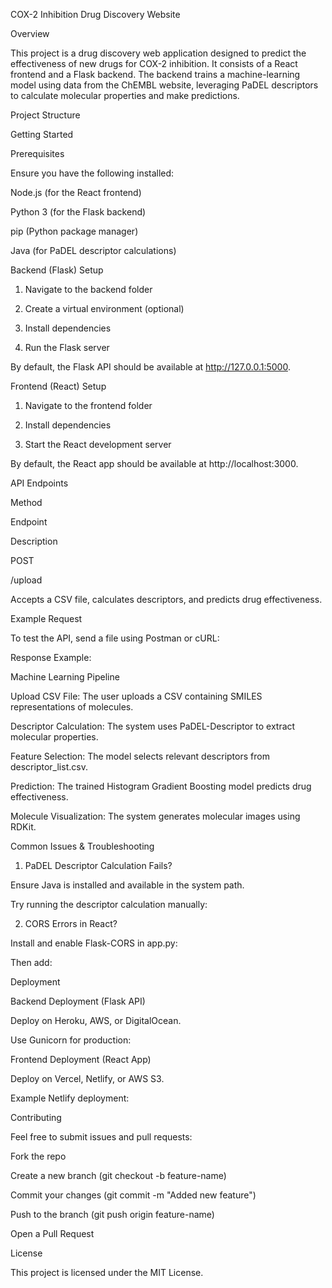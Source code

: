 COX-2 Inhibition Drug Discovery Website

Overview

This project is a drug discovery web application designed to predict the effectiveness of new drugs for COX-2 inhibition. It consists of a React frontend and a Flask backend. The backend trains a machine-learning model using data from the ChEMBL website, leveraging PaDEL descriptors to calculate molecular properties and make predictions.

Project Structure

Getting Started

Prerequisites

Ensure you have the following installed:

Node.js (for the React frontend)

Python 3 (for the Flask backend)

pip (Python package manager)

Java (for PaDEL descriptor calculations)

Backend (Flask) Setup

1. Navigate to the backend folder

2. Create a virtual environment (optional)

3. Install dependencies

4. Run the Flask server

By default, the Flask API should be available at http://127.0.0.1:5000.

Frontend (React) Setup

1. Navigate to the frontend folder

2. Install dependencies

3. Start the React development server

By default, the React app should be available at http://localhost:3000.

API Endpoints

Method

Endpoint

Description

POST

/upload

Accepts a CSV file, calculates descriptors, and predicts drug effectiveness.

Example Request

To test the API, send a file using Postman or cURL:

Response Example:

Machine Learning Pipeline

Upload CSV File: The user uploads a CSV containing SMILES representations of molecules.

Descriptor Calculation: The system uses PaDEL-Descriptor to extract molecular properties.

Feature Selection: The model selects relevant descriptors from descriptor_list.csv.

Prediction: The trained Histogram Gradient Boosting model predicts drug effectiveness.

Molecule Visualization: The system generates molecular images using RDKit.

Common Issues & Troubleshooting

1. PaDEL Descriptor Calculation Fails?

Ensure Java is installed and available in the system path.

Try running the descriptor calculation manually:

2. CORS Errors in React?

Install and enable Flask-CORS in app.py:

Then add:

Deployment

Backend Deployment (Flask API)

Deploy on Heroku, AWS, or DigitalOcean.

Use Gunicorn for production:

Frontend Deployment (React App)

Deploy on Vercel, Netlify, or AWS S3.

Example Netlify deployment:

Contributing

Feel free to submit issues and pull requests:

Fork the repo

Create a new branch (git checkout -b feature-name)

Commit your changes (git commit -m "Added new feature")

Push to the branch (git push origin feature-name)

Open a Pull Request

License

This project is licensed under the MIT License.

